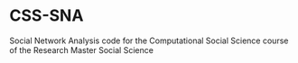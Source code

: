 # CSS-SNA
Social Network Analysis code for the Computational Social Science course of the Research Master Social Science
